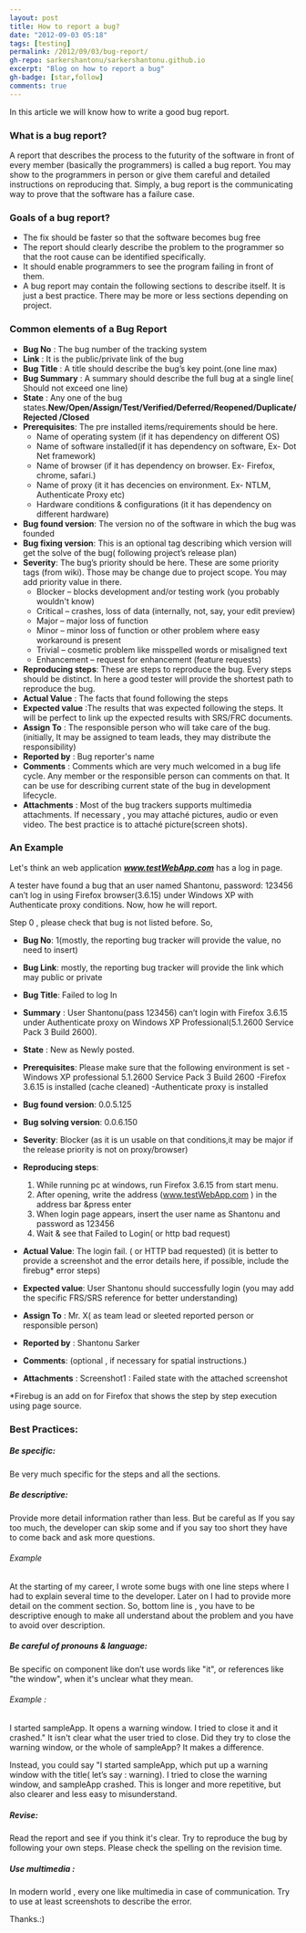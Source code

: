 ```yaml
---
layout: post
title: How to report a bug?
date: "2012-09-03 05:18"
tags: [testing]
permalink: /2012/09/03/bug-report/
gh-repo: sarkershantonu/sarkershantonu.github.io
excerpt: "Blog on how to report a bug"
gh-badge: [star,follow]
comments: true
---
```

In this article we will know how to write a good bug report.

### What is a bug report?
A report that describes the process to the futurity of the software in front of every member (basically the programmers) is called a bug report. You may show to the programmers in person or give them careful and detailed instructions on reproducing that. Simply, a bug report is the communicating way to prove that the software has a failure case. 

### Goals of a bug report? 
- The fix should be faster so that the software becomes bug free
- The report should clearly describe the problem to the programmer so that the root cause can be identified specifically.
- It should enable programmers to see the program failing in front of them.
- A bug report may contain the following sections to describe itself. It is just a best practice.  There may be more or less sections depending on project.   

### Common elements of a Bug Report
- **Bug No** : The bug number of the tracking system
- **Link** : It is the public/private link of the bug
- **Bug Title**  : A title should describe the bug’s key point.(one line max)
- **Bug Summary** : A summary should describe the full bug at a single line( Should not exceed one line)
- **State** :  Any one of the bug states.**New/Open/Assign/Test/Verified/Deferred/Reopened/Duplicate/Rejected /Closed**
- **Prerequisites**: The pre installed items/requirements should be here. 
    - Name of operating system (if it has dependency on different OS) 
    - Name of software installed(if it has dependency on software, Ex- Dot Net framework)
    - Name of browser (if it has dependency on browser.  Ex- Firefox, chrome, safari.)
    - Name of proxy (it it has decencies on environment. Ex- NTLM, Authenticate Proxy etc)
    - Hardware conditions & configurations (it it has dependency on different hardware) 
- **Bug found version**: The version no of the software in which the bug was founded
- **Bug fixing version**: This is an optional tag describing which version will get the solve of the bug( following project’s release plan)
- **Severity**: The bug’s priority should be here. These are some priority tags (from wiki). Those may be change due to project scope. You may add priority value in there. 
    - Blocker – blocks development and/or testing work (you probably wouldn't know)
    - Critical – crashes, loss of data (internally, not, say, your edit preview)
    - Major – major loss of function
    - Minor – minor loss of function or other problem where easy workaround is present
    - Trivial – cosmetic problem like misspelled words or misaligned text
    - Enhancement – request for enhancement (feature requests)
- **Reproducing steps**: These are steps to reproduce the bug. Every steps should be distinct. In here a good tester will provide the shortest path to reproduce the bug. 
- **Actual Value** : The facts that found following the steps
- **Expected value** :The results that was expected following the steps. It will be perfect to link up the expected results with SRS/FRC documents. 
- **Assign To** : The responsible person who will take care of the bug.(initially, It may be assigned to team leads, they may distribute the responsibility)
- **Reported by** : Bug reporter's name  
- **Comments** :  Comments which are very much welcomed in a bug life cycle. Any member or the responsible person can comments on that. It can be use for describing current state of the bug in development lifecycle. 
- **Attachments** : Most of the bug trackers supports multimedia attachments. If necessary , you may attaché pictures, audio or even video. The best practice is to attaché picture(screen shots). 

### An Example 
Let's think an web application ***www.testWebApp.com*** has a log in page. 

A tester have found a bug that an user named Shantonu, password: 123456 can’t log in using Firefox browser(3.6.15) under Windows XP with Authenticate proxy conditions. Now, how he will report.

Step 0 , please check that bug is not listed before. So, 

- **Bug No**: 1(mostly, the reporting bug tracker will provide the value, no need to insert)
- **Bug Link**: mostly, the reporting bug tracker will provide the link which may public or private
- **Bug Title**: Failed to log In 
- **Summary** : User Shantonu(pass 123456) can’t login with Firefox 3.6.15 under Authenticate proxy on Windows XP Professional(5.1.2600 Service Pack 3 Build 2600).
- **State** : New as Newly posted. 
- **Prerequisites**: Please make sure that the following environment is set 
    -Windows XP professional 5.1.2600 Service Pack 3 Build 2600
    -Firefox 3.6.15 is installed (cache cleaned) 
    -Authenticate proxy is installed  
- **Bug found version**: 0.0.5.125
- **Bug solving version**: 0.0.6.150
- **Severity**: Blocker (as it is un usable on that conditions,it may be major if the release priority is not on proxy/browser) 

- **Reproducing steps**: 
    1. While running pc at windows, run Firefox 3.6.15 from start menu. 
    2. After opening, write the address (www.testWebApp.com ) in the address bar &press enter
    3. When login page appears, insert the user name as Shantonu and password as 123456 
    4. Wait & see that Failed to Login( or http bad request)
- **Actual Value**: The login fail. ( or HTTP bad requested) (it is better to provide a screenshot and the error details here, if possible, include the firebug* error steps)
- **Expected value**: User Shantonu should successfully login (you may add the specific FRS/SRS reference for better understanding)
- **Assign To** : Mr. X( as team lead or sleeted reported person or responsible person)
- **Reported by** : Shantonu Sarker 
- **Comments**:  (optional , if necessary for spatial instructions.)
- **Attachments** : Screenshot1 : Failed state with the attached screenshot

*Firebug is an add on for Firefox that shows the step by step execution using page source.

### Best Practices: 

##### Be specific: 
Be very much specific for the steps and all the sections.

##### Be descriptive:  
Provide more detail information rather than less. But be careful as If you say too much, the developer can skip some and if you say too short they have to come back and ask more questions. 

###### Example 
At the starting of my career, I wrote some bugs with one line steps where I had to explain several time to the developer. Later on I had to provide more detail on the comment section. So, bottom line is , you have to be descriptive enough to make all understand about the problem and you have to avoid over description. 

##### Be careful of pronouns & language: 
Be specific on component like don’t use words like "it", or references like "the window", when it's unclear what they mean. 

###### Example : 
I started sampleApp. It opens a warning window. I tried to close it and it crashed." It isn't clear what the user tried to close. 
Did they try to close the warning window, or the whole of sampleApp? It makes a difference. 

Instead, you could say "I started sampleApp, which put up a warning window with the title( let’s say : warning). I tried to close the warning window, and sampleApp crashed.
This is longer and more repetitive, but also clearer and less easy to misunderstand.

##### Revise: 
Read the report and see if you think it's clear. Try to reproduce the bug by following your own steps. Please check the spelling on the revision time.

##### Use multimedia :  
In modern world , every one like multimedia in case of communication. Try to use at least screenshots to describe the error. 

Thanks.:) 

